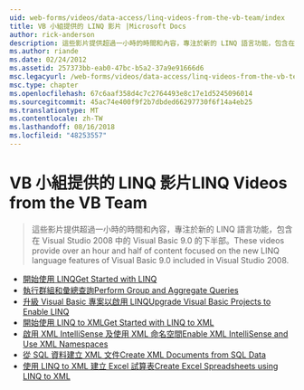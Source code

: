 ```yaml
---
uid: web-forms/videos/data-access/linq-videos-from-the-vb-team/index
title: VB 小組提供的 LINQ 影片 |Microsoft Docs
author: rick-anderson
description: 這些影片提供超過一小時的時間和內容，專注於新的 LINQ 語言功能，包含在 Visual Studio 2008 中的 Visual Basic 9.0 的下半部。
ms.author: riande
ms.date: 02/24/2012
ms.assetid: 257373bb-eab0-47bc-b5a2-37a9e91666d6
msc.legacyurl: /web-forms/videos/data-access/linq-videos-from-the-vb-team
msc.type: chapter
ms.openlocfilehash: 67c6aaf358d4c7c2764493e8c17e1d5245096014
ms.sourcegitcommit: 45ac74e400f9f2b7dbded66297730f6f14a4eb25
ms.translationtype: MT
ms.contentlocale: zh-TW
ms.lasthandoff: 08/16/2018
ms.locfileid: "48253557"
---
```

<a name="linq-videos-from-the-vb-team"></a><span data-ttu-id="51049-103">VB 小組提供的 LINQ 影片</span><span class="sxs-lookup"><span data-stu-id="51049-103">LINQ Videos from the VB Team</span></span>
====================
> <span data-ttu-id="51049-104">這些影片提供超過一小時的時間和內容，專注於新的 LINQ 語言功能，包含在 Visual Studio 2008 中的 Visual Basic 9.0 的下半部。</span><span class="sxs-lookup"><span data-stu-id="51049-104">These videos provide over an hour and half of content focused on the new LINQ language features of Visual Basic 9.0 included in Visual Studio 2008.</span></span>


- [<span data-ttu-id="51049-105">開始使用 LINQ</span><span class="sxs-lookup"><span data-stu-id="51049-105">Get Started with LINQ</span></span>](how-do-i-get-started-with-linq.md)
- [<span data-ttu-id="51049-106">執行群組和彙總查詢</span><span class="sxs-lookup"><span data-stu-id="51049-106">Perform Group and Aggregate Queries</span></span>](how-do-i-perform-group-and-aggregate-queries.md)
- [<span data-ttu-id="51049-107">升級 Visual Basic 專案以啟用 LINQ</span><span class="sxs-lookup"><span data-stu-id="51049-107">Upgrade Visual Basic Projects to Enable LINQ</span></span>](how-do-i-upgrade-visual-basic-projects-to-enable-linq.md)
- [<span data-ttu-id="51049-108">開始使用 LINQ to XML</span><span class="sxs-lookup"><span data-stu-id="51049-108">Get Started with LINQ to XML</span></span>](how-do-i-get-started-with-linq-to-xml.md)
- [<span data-ttu-id="51049-109">啟用 XML IntelliSense 及使用 XML 命名空間</span><span class="sxs-lookup"><span data-stu-id="51049-109">Enable XML IntelliSense and Use XML Namespaces</span></span>](how-do-i-enable-xml-intellisense-and-use-xml-namespaces.md)
- [<span data-ttu-id="51049-110">從 SQL 資料建立 XML 文件</span><span class="sxs-lookup"><span data-stu-id="51049-110">Create XML Documents from SQL Data</span></span>](how-do-i-create-xml-documents-from-sql-data.md)
- [<span data-ttu-id="51049-111">使用 LINQ to XML 建立 Excel 試算表</span><span class="sxs-lookup"><span data-stu-id="51049-111">Create Excel Spreadsheets using LINQ to XML</span></span>](how-do-i-create-excel-spreadsheets-using-linq-to-xml.md)
